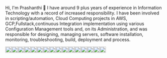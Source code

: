 Hi, I'm Prashanthi 👋
I have around 9 plus years of experience in Information Technology with a record of increased responsibility.
I have been involved in scripting/automation, Cloud Computing projects in AWS, GCP,Fullstack,continuous Integration implementation using various Configuration Management tools and, on its Administration, and was responsible for designing, managing servers, software installation, monitoring, troubleshooting, build, deployment and process.



<img height="20" alt="AWS" src="https://user-images.githubusercontent.com/79076790/225322691-46beca58-0b3d-4734-89b7-3ce3b0fcb793.png" style="max-width: 100%;"><img height="20" alt="GCP" src="https://user-images.githubusercontent.com/79076790/225322939-75d2bc9e-46ce-437d-957e-9369372bcef3.png" style="max-width: 100%;"><img height="20" alt="DevOps" src="https://user-images.githubusercontent.com/79076790/225323433-58184743-d046-43ce-9390-fb98200c2f32.png" style="max-width: 100%;"><img height="20" alt="Jenkins" src="https://user-images.githubusercontent.com/79076790/225324068-704d83ce-e532-40cd-9b6a-2532c41f18b8.png" style="max-width: 100%;"><img height="20" alt="javascript" src="https://user-images.githubusercontent.com/79076790/225321963-b183e0b6-56c3-4535-8705-671f71fadf89.png" style="max-width: 100%;"><img height="20" alt="Rundeck" src="https://user-images.githubusercontent.com/79076790/225331799-86634954-0cd7-47c6-8778-6fabdedcc659.png" style="max-width: 100%;"><img height="20" alt="Chef" src="https://user-images.githubusercontent.com/79076790/225325825-8a9e97d8-9a75-4fbc-a916-8450102e1c9d.png" style="max-width: 100%;"><img height="20" alt="Terraform" src="https://user-images.githubusercontent.com/79076790/225326232-913c93ed-cd7b-4a7f-a5e3-bc61ca58785d.png" style="max-width: 100%;"><img height="20" alt="Html" src="https://user-images.githubusercontent.com/79076790/225326500-6c073466-3f82-475a-9cac-91aa31cf5d78.png" style="max-width: 100%;"><img height="20" alt="CSS" src="https://user-images.githubusercontent.com/79076790/225329471-afba19be-f2fc-448f-835c-dc2bafe57775.png" style="max-width: 100%;"><img height="20" alt="nodeJs" src="https://user-images.githubusercontent.com/79076790/225326889-4b298a45-5423-4b34-a6aa-cde52d4283b8.png" style="max-width: 100%;"><img height="20" alt="Python" src="https://user-images.githubusercontent.com/79076790/225327056-8defa917-57ae-451d-9343-88d281f45ff4.png" style="max-width: 100%;"><img height="20" alt="Ruby" src="https://user-images.githubusercontent.com/79076790/225327318-4c378288-ef12-44cc-b747-22aa251c6753.png" style="max-width: 100%;"><img height="20" alt="Rails" src="https://user-images.githubusercontent.com/79076790/225327472-f675939c-0b09-44f6-b330-b3e3370baeee.png" style="max-width: 100%;"><img height="20" alt="React" src="https://user-images.githubusercontent.com/79076790/225327654-13a9172f-97e8-44ef-bbce-b0095f3c8cae.png" style="max-width: 100%;"><img height="20" alt="Docker" src="https://user-images.githubusercontent.com/79076790/225327797-05a456f1-20ac-42cd-b830-8d6cd10567d2.png" style="max-width: 100%;">







